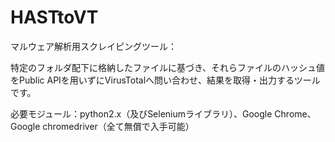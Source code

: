 # HASTtoVT
マルウェア解析用スクレイピングツール：

特定のフォルダ配下に格納したファイルに基づき、それらファイルのハッシュ値をPublic APIを用いずにVirusTotalへ問い合わせ、結果を取得・出力するツールです。

必要モジュール：python2.x（及びSeleniumライブラリ）、Google Chrome、Google chromedriver（全て無償で入手可能）
